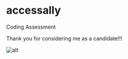 # accessally
Coding Assessment

Thank you for considering me as a candidate!!!


![alt]([https://www.google.com/url?sa=i&url=https%3A%2F%2Fwww.123rf.com%2Fclipart-vector%2Fthank_you.html&psig=AOvVaw3SfsTHrPr1qxj-4krO0Csc&ust=1684730092318000&source=images&cd=vfe&ved=0CBEQjRxqFwoTCND11ubKhf8CFQAAAAAdAAAAABAF](https://us.123rf.com/450wm/kutuzovadesign/kutuzovadesign2112/kutuzovadesign211200018/178458177-thank-you-text-with-heart-and-cartoon-crocodile-cute-cartoon-character-for-thank-you-day-card-good.jpg?ver=6))

